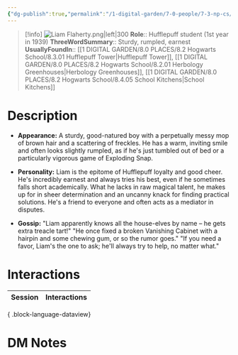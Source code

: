 ```yaml
---
{"dg-publish":true,"permalink":"/1-digital-garden/7-0-people/7-3-np-cs/liam-flaherty/","tags":["#person","student","hogwarts","hufflepuff","yr1"]}
---
```


>[!info] 
>![Liam Flaherty.png|left|300](/img/user/1%20DIGITAL%20GARDEN/7.0%20PEOPLE/7.3%20NPCs/Headshots/Liam%20Flaherty.png)
>**Role**:: Hufflepuff student (1st year in 1939)
>**ThreeWordSummary**:: Sturdy, rumpled, earnest
>**UsuallyFoundIn**:: [[1 DIGITAL GARDEN/8.0 PLACES/8.2 Hogwarts School/8.3.01 Hufflepuff Tower\|Hufflepuff Tower]], [[1 DIGITAL GARDEN/8.0 PLACES/8.2 Hogwarts School/8.2.01 Herbology Greenhouses\|Herbology Greenhouses]], [[1 DIGITAL GARDEN/8.0 PLACES/8.2 Hogwarts School/8.4.05 School Kitchens\|School Kitchens]]


# Description

* **Appearance:** A sturdy, good-natured boy with a perpetually messy mop of brown hair and a scattering of freckles. He has a warm, inviting smile and often looks slightly rumpled, as if he's just tumbled out of bed or a particularly vigorous game of Exploding Snap.

* **Personality:** Liam is the epitome of Hufflepuff loyalty and good cheer. He's incredibly earnest and always tries his best, even if he sometimes falls short academically. What he lacks in raw magical talent, he makes up for in sheer determination and an uncanny knack for finding practical solutions. He's a friend to everyone and often acts as a mediator in disputes.

* **Gossip:** "Liam apparently knows all the house-elves by name – he gets extra treacle tart!" "He once fixed a broken Vanishing Cabinet with a hairpin and some chewing gum, or so the rumor goes." "If you need a favor, Liam's the one to ask; he'll always try to help, no matter what."

# Interactions

| Session | Interactions |
| ------- | ------------ |

{ .block-language-dataview}


# DM Notes

